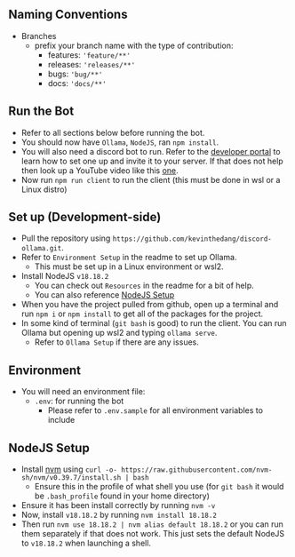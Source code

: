 <!-- 
  Author: Kevin Dang 
  Date: 1-30-2024    
  Changes:
    10-01-2024 - Jonathan Smoley
-->

## Naming Conventions
* Branches
  * prefix your branch name with the type of contribution:
    * features: `'feature/**'`
    * releases: `'releases/**'`
    * bugs: `'bug/**'`
    * docs: `'docs/**'`

## Run the Bot
* Refer to all sections below before running the bot.
* You should now have `Ollama`, `NodeJS`, ran `npm install`.
* You will also need a discord bot to run. Refer to the [developer portal](https://discord.com/developers/) to learn how to set one up and invite it to your server. If that does not help then look up a YouTube video like this [one](https://www.youtube.com/watch?v=KZ3tIGHU314&ab_channel=UnderCtrl).
* Now run `npm run client` to run the client (this must be done in wsl or a Linux distro)

## Set up (Development-side)
* Pull the repository using `https://github.com/kevinthedang/discord-ollama.git`.
* Refer to `Environment Setup` in the readme to set up Ollama.
  * This must be set up in a Linux environment or wsl2.
* Install NodeJS `v18.18.2`
  * You can check out `Resources` in the readme for a bit of help.
  * You can also reference [NodeJS Setup](#nodejs-setup)
* When you have the project pulled from github, open up a terminal and run `npm i` or `npm install` to get all of the packages for the project.
* In some kind of terminal (`git bash` is good) to run the client. You can run Ollama but opening up wsl2 and typing `ollama serve`.
  * Refer to `Ollama Setup` if there are any issues.

## Environment
* You will need an environment file:
  * `.env`: for running the bot
    * Please refer to `.env.sample` for all environment variables to include

## NodeJS Setup
* Install [nvm](https://github.com/nvm-sh/nvm?tab=readme-ov-file#installing-and-updating) using `curl -o- https://raw.githubusercontent.com/nvm-sh/nvm/v0.39.7/install.sh | bash`
  * Ensure this in the profile of what shell you use (for `git bash` it would be `.bash_profile` found in your home directory)
* Ensure it has been install correctly by running `nvm -v`
* Now, install `v18.18.2` by running `nvm install 18.18.2`
* Then run `nvm use 18.18.2 | nvm alias default 18.18.2` or you can run them separately if that does not work. This just sets the default NodeJS to `v18.18.2` when launching a shell.
